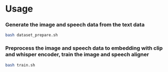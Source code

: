 # Usage
### Generate the image and speech data from the text data
```bash
bash dataset_prepare.sh
```
### Preprocess the image and speech data to embedding with clip and whisper encoder, train the image and speech aligner
```bash
bash train.sh
```